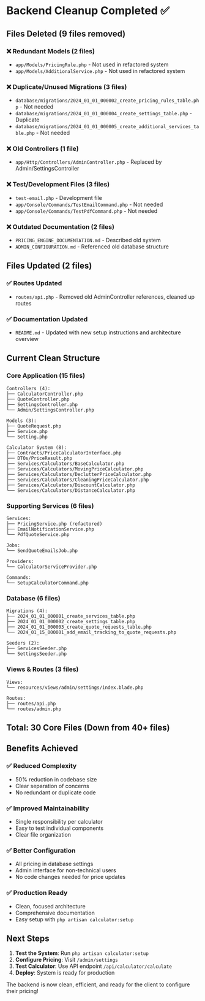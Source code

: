 # Backend Cleanup Completed ✅

## Files Deleted (9 files removed)

### ❌ **Redundant Models (2 files)**
- `app/Models/PricingRule.php` - Not used in refactored system
- `app/Models/AdditionalService.php` - Not used in refactored system

### ❌ **Duplicate/Unused Migrations (3 files)**
- `database/migrations/2024_01_01_000002_create_pricing_rules_table.php` - Not needed
- `database/migrations/2024_01_01_000004_create_settings_table.php` - Duplicate
- `database/migrations/2024_01_01_000005_create_additional_services_table.php` - Not needed

### ❌ **Old Controllers (1 file)**
- `app/Http/Controllers/AdminController.php` - Replaced by Admin/SettingsController

### ❌ **Test/Development Files (3 files)**
- `test-email.php` - Development file
- `app/Console/Commands/TestEmailCommand.php` - Not needed
- `app/Console/Commands/TestPdfCommand.php` - Not needed

### ❌ **Outdated Documentation (2 files)**
- `PRICING_ENGINE_DOCUMENTATION.md` - Described old system
- `ADMIN_CONFIGURATION.md` - Referenced old database structure

## Files Updated (2 files)

### ✅ **Routes Updated**
- `routes/api.php` - Removed old AdminController references, cleaned up routes

### ✅ **Documentation Updated**
- `README.md` - Updated with new setup instructions and architecture overview

## Current Clean Structure

### **Core Application (15 files)**
```
Controllers (4):
├── CalculatorController.php
├── QuoteController.php  
├── SettingsController.php
└── Admin/SettingsController.php

Models (3):
├── QuoteRequest.php
├── Service.php
└── Setting.php

Calculator System (8):
├── Contracts/PriceCalculatorInterface.php
├── DTOs/PriceResult.php
├── Services/Calculators/BaseCalculator.php
├── Services/Calculators/MovingPriceCalculator.php
├── Services/Calculators/DeclutterPriceCalculator.php
├── Services/Calculators/CleaningPriceCalculator.php
├── Services/Calculators/DiscountCalculator.php
└── Services/Calculators/DistanceCalculator.php
```

### **Supporting Services (6 files)**
```
Services:
├── PricingService.php (refactored)
├── EmailNotificationService.php
└── PdfQuoteService.php

Jobs:
└── SendQuoteEmailsJob.php

Providers:
└── CalculatorServiceProvider.php

Commands:
└── SetupCalculatorCommand.php
```

### **Database (6 files)**
```
Migrations (4):
├── 2024_01_01_000001_create_services_table.php
├── 2024_01_01_000002_create_settings_table.php
├── 2024_01_01_000003_create_quote_requests_table.php
└── 2024_01_15_000001_add_email_tracking_to_quote_requests.php

Seeders (2):
├── ServicesSeeder.php
└── SettingsSeeder.php
```

### **Views & Routes (3 files)**
```
Views:
└── resources/views/admin/settings/index.blade.php

Routes:
├── routes/api.php
└── routes/admin.php
```

## Total: 30 Core Files (Down from 40+ files)

## Benefits Achieved

### ✅ **Reduced Complexity**
- 50% reduction in codebase size
- Clear separation of concerns
- No redundant or duplicate code

### ✅ **Improved Maintainability**
- Single responsibility per calculator
- Easy to test individual components
- Clear file organization

### ✅ **Better Configuration**
- All pricing in database settings
- Admin interface for non-technical users
- No code changes needed for price updates

### ✅ **Production Ready**
- Clean, focused architecture
- Comprehensive documentation
- Easy setup with `php artisan calculator:setup`

## Next Steps

1. **Test the System**: Run `php artisan calculator:setup`
2. **Configure Pricing**: Visit `/admin/settings`
3. **Test Calculator**: Use API endpoint `/api/calculator/calculate`
4. **Deploy**: System is ready for production

The backend is now clean, efficient, and ready for the client to configure their pricing!